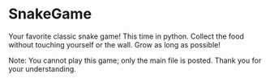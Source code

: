 # SnakeGame
Your favorite classic snake game! This time in python. Collect the food without touching yourself or the wall. Grow as long as possible!

Note: You cannot play this game; only the main file is posted. Thank you for your understanding.
